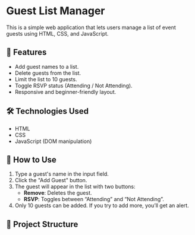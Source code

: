 # Guest List Manager

This is a simple web application that lets users manage a list of event guests using HTML, CSS, and JavaScript.

## 🌟 Features

- Add guest names to a list.
- Delete guests from the list.
- Limit the list to 10 guests.
- Toggle RSVP status (Attending / Not Attending).
- Responsive and beginner-friendly layout.

## 🛠️ Technologies Used

- HTML
- CSS
- JavaScript (DOM manipulation)

## 🚀 How to Use

1. Type a guest's name in the input field.
2. Click the "Add Guest" button.
3. The guest will appear in the list with two buttons:
   - **Remove**: Deletes the guest.
   - **RSVP**: Toggles between “Attending” and “Not Attending”.
4. Only 10 guests can be added. If you try to add more, you’ll get an alert.

## 📁 Project Structure
